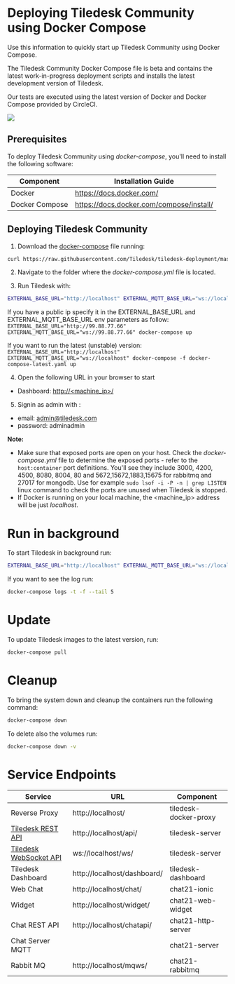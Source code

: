 # Deploying Tiledesk Community using Docker Compose

Use this information to quickly start up Tiledesk Community using Docker Compose.

The Tiledesk Community Docker Compose file is beta and contains the latest work-in-progress deployment scripts and installs the latest development version of Tiledesk.

Our tests are executed using the latest version of Docker and Docker Compose provided by CircleCI.

<a href="https://labs.play-with-docker.com/?stack=https://raw.githubusercontent.com/Tiledesk/tiledesk-deployment/master/docker-compose/dev/docker-compose.yml" class="btn btn-default btn-lg">
  <img src="https://cdn.jsdelivr.net/gh/play-with-docker/stacks@cff22438/assets/images/button.png">
</a>
      
## Prerequisites

To deploy Tiledesk Community using _docker-compose_, you'll need to install the following software:

| Component      | Installation Guide |
| ---------------| ------------------ |
| Docker         | https://docs.docker.com/ |
| Docker Compose | https://docs.docker.com/compose/install/ |

## Deploying Tiledesk Community
1. Download the [docker-compose](./docker-compose.yaml) file running: 

```bash
curl https://raw.githubusercontent.com/Tiledesk/tiledesk-deployment/master/docker-compose/docker-compose.yaml --output docker-compose.yml
```

2. Navigate to the folder where the _docker-compose.yml_ file is located.

3. Run Tiledesk with:
```bash
EXTERNAL_BASE_URL="http://localhost" EXTERNAL_MQTT_BASE_URL="ws://localhost" docker-compose up
```
If you have a public ip specify it in the EXTERNAL_BASE_URL and EXTERNAL_MQTT_BASE_URL env parameters as follow:  ```EXTERNAL_BASE_URL="http://99.88.77.66" EXTERNAL_MQTT_BASE_URL="ws://99.88.77.66" docker-compose up```

If you want to run the latest (unstable) version: ```EXTERNAL_BASE_URL="http://localhost" EXTERNAL_MQTT_BASE_URL="ws://localhost" docker-compose -f docker-compose-latest.yaml up```


4. Open the following URL in your browser to start 
* Dashboard: [http://<machine_ip>/](http://localhost/)

5. Signin as admin with :
* email: admin@tiledesk.com
* password: adminadmin

**Note:**
* Make sure that exposed ports are open on your host. Check the _docker-compose.yml_ file to determine the exposed ports - refer to the ```host:container``` port definitions. You'll see they include 3000, 4200, 4500, 8080, 8004, 80 and 5672,15672,1883,15675 for rabbitmq and 27017 for mongodb. Use for example ```sudo lsof -i -P -n | grep LISTEN``` linux command to check the ports are unused when Tiledesk is stopped.
* If Docker is running on your local machine, the <machine_ip> address will be just _localhost_.

# Run in background
To start Tiledesk in background run:

```bash
EXTERNAL_BASE_URL="http://localhost" EXTERNAL_MQTT_BASE_URL="ws://localhost" docker-compose up -d
```
If you want to see the log run:

```bash
docker-compose logs -t -f --tail 5
```
# Update
To update Tiledesk images to the latest version, run:
```bash
docker-compose pull
```

# Cleanup
To bring the system down and cleanup the containers run the following command:

```bash
docker-compose down
```
To delete also the volumes run: 
```bash
docker-compose down -v
```
# Service Endpoints

| Service                                                                    | URL                         | Component             |
|----------------------------------------------------------------------------|-----------------------------|-----------------------|
| Reverse Proxy                                                              | http://localhost/           | tiledesk-docker-proxy |
| [Tiledesk REST API](https://developer.tiledesk.com/apis/rest-api)          | http://localhost/api/       | tiledesk-server       |
| [Tiledesk WebSocket API](https://developer.tiledesk.com/apis/realtime-api) | ws://localhost/ws/          | tiledesk-server       |
| Tiledesk Dashboard                                                         | http://localhost/dashboard/ | tiledesk-dashboard    |
| Web Chat                                                                   | http://localhost/chat/      | chat21-ionic          |
| Widget                                                                     | http://localhost/widget/    | chat21-web-widget     |
| Chat REST API                                                              | http://localhost/chatapi/   | chat21-http-server    |
| Chat Server MQTT                                                           |                             | chat21-server         |
| Rabbit MQ                                                                  | http://localhost/mqws/      | chat21-rabbitmq       |
